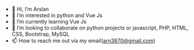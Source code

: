 - 👋 Hi, I’m Arslan
- 👀 I’m interested in python and Vue Js
- 🌱 I’m currently learning Vue Js
- 💞️ I’m looking to collaborate on python projects or javascript, PHP, HTML, CSS, Bootstrap, MySQL
- 📫 How to reach me out via my email(arn3870@gmail.com)

<!---
arslan/arslan is a ✨ special ✨ repository because its `README.md` (this file) appears on your GitHub profile.
You can click the Preview link to take a look at your changes.
--->
